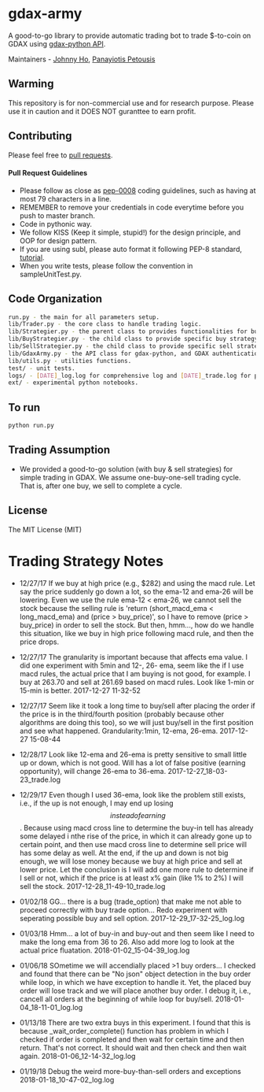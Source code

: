 # gdax-army
A good-to-go library to provide automatic trading bot to trade $-to-coin on GDAX using [gdax-python API](https://github.com/danpaquin/gdax-python).

Maintainers - [Johnny Ho](https://github.com/johnny5550822), [Panayiotis Petousis](https://github.com/panas89)

## Warming
This repository is for non-commercial use and for research purpose. Please use it in caution and it DOES NOT guranttee to earn profit. 

## Contributing
Please feel free to [pull requests](https://github.com/johnny5550822/gdax-army/pulls).

#### Pull Request Guidelines
- Please follow as close as [pep-0008](https://www.python.org/dev/peps/pep-0008/) coding guidelines, such as having at most 79 characters in a line.
- REMEMBER to remove your credentials in code everytime before you push to master branch. 
- Code in pythonic way. 
- We follow KISS (Keep it simple, stupid!) for the design principle, and OOP for design pattern.
- If you are using subl, please auto format it following PEP-8 standard, [tutorial](https://packagecontrol.io/packages/Python%20PEP8%20Autoformat).
- When you write tests, please follow the convention in sampleUnitTest.py.  

## Code Organization
```bash
run.py - the main for all parameters setup.
lib/Trader.py - the core class to handle trading logic.
lib/Strategier.py - the parent class to provides functionalities for buy & sell.
lib/BuyStrategier.py - the child class to provide specific buy strategy.
lib/SellStrategier.py - the child class to provide specific sell strategy.
lib/GdaxArmy.py - the API class for gdax-python, and GDAX authentication.
lib/utils.py - utilities functions.
test/ - unit tests.
logs/ - [DATE]_log.log for comprehensive log and [DATE]_trade.log for precise transaction.
ext/ - experimental python notebooks.
```

## To run
```bash
python run.py
```

## Trading Assumption
- We provided a good-to-go solution (with buy & sell strategies) for simple trading in GDAX. We assume one-buy-one-sell trading cycle. That is, after one buy, we sell to complete a cycle.

## License
The MIT License (MIT)


# Trading Strategy Notes
- 12/27/17 If we buy at high price (e.g., $282) and using the macd rule. Let say the price suddenly go down a lot, so the ema-12 and ema-26 will be lowering. Even we use the rule ema-12 < ema-26, we cannot sell the stock because the selling rule is 'return (short_macd_ema < long_macd_ema) and (price > buy_price)', so I have to remove (price > buy_price) in order to sell the stock. But then, hmm..., how do we handle this situation, like we buy in high price following macd rule, and then the price drops. 

- 12/27/17 The granularity is important because that affects ema value. I did one experiment with 5min and 12-, 26- ema, seem like the if I use macd rules, the actual price that I am buying is not good, for example. I buy at 263.70 and sell at 261.69 based on macd rules. Look like 1-min or 15-min is better. 2017-12-27 11-32-52

- 12/27/17 Seem like it took a long time to buy/sell after placing the order if the price is in the third/fourth position (probably because other algorithms are doing this too), so we will just buy/sell in the first position and see what happened. Grandularity:1min, 12-ema, 26-ema. 2017-12-27 15-08-44

- 12/28/17 Look like 12-ema and 26-ema is pretty sensitive to small little up or down, which is not good. Will has a lot of false positive (earning opportunity), will change 26-ema to 36-ema. 2017-12-27_18-03-23_trade.log

- 12/29/17 Even though I used 36-ema, look like the problem still exists, i.e., if the up is not enough, I may end up losing $$ instead of earning $$. Because using macd cross line to determine the buy-in tell has already some delayed i nthe rise of the price, in which it can already gone up to certain point, and then use macd cross line to determine sell price will has some delay as well. At the end, if the up and down is not big enough, we will lose money because we buy at high price and sell at lower price. Let the conclusion is I will add one more rule to determine if I sell or not, which if the price is at least x% gain (like 1% to 2%) I will sell the stock. 2017-12-28_11-49-10_trade.log

- 01/02/18 GG... there is a bug (trade_option) that make me not able to proceed correctly with buy trade option... Redo experiment with seperating possible buy and sell option. 2017-12-29_17-32-25_log.log

- 01/03/18 Hmm... a lot of buy-in and buy-out and then seem like I need to make the long ema from 36 to 26. Also add more log to look at the actual price fluatation. 2018-01-02_15-04-39_log.log

- 01/06/18 SOmetime we will accendially placed >1 buy orders... I checked and found that there can be "No json" object detection in the buy order while loop, in which we have exception to handle it. Yet, the placed buy order will lose track and we will place another buy order. I debug it, i.e., cancell all orders at the beginning of while loop for buy/sell. 2018-01-04_18-11-01_log.log

- 01/13/18 There are two extra buys in this experiment. I found that this is because _wait_order_complete() function has problem in which I checked if order is completed and then wait for certain time and then return. That's not correct. It should wait and then check and then wait again. 2018-01-06_12-14-32_log.log

- 01/19/18 Debug the weird more-buy-than-sell orders and exceptions 2018-01-18_10-47-02_log.log